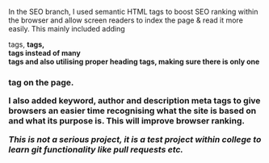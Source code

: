 In the SEO branch, I used semantic HTML tags to boost SEO ranking within the browser and allow screen readers to index the page & read it more easily. This mainly included adding <article> tags, <strong> tags, <section> tags instead of many <div> tags and also utilising proper heading tags, making sure there is only one <h1> tag on the page. 

I also added keyword, author and description meta tags to give browsers an easier time recognising what the site is based on and what its purpose is. This will improve browser ranking.



*This is not a serious project, it is a test project within college to learn git functionality like pull requests etc.*
